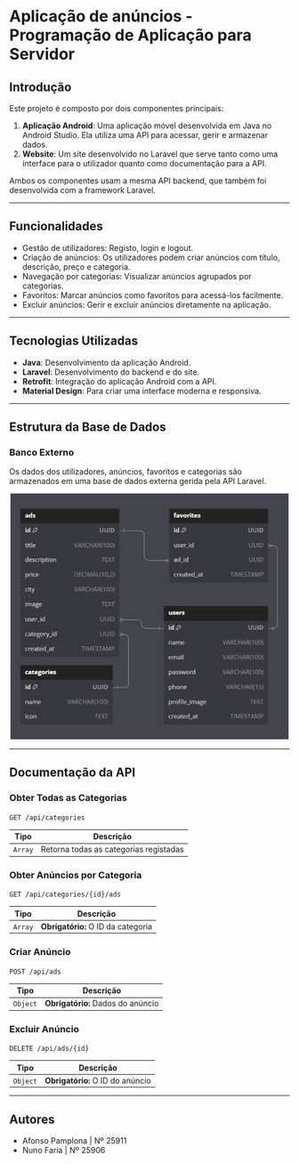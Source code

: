 # Aplicação de anúncios - Programação de Aplicação para Servidor

## Introdução

Este projeto é composto por dois componentes principais:

1. **Aplicação Android**: Uma aplicação móvel desenvolvida em Java no Android Studio. Ela utiliza uma API para acessar, gerir e armazenar dados.
2. **Website**: Um site desenvolvido no Laravel que serve tanto como uma interface para o utilizador quanto como documentação para a API.

Ambos os componentes usam a mesma API backend, que também foi desenvolvida com a framework Laravel.

---

## Funcionalidades

  - Gestão de utilizadores: Registo, login e logout.
  - Criação de anúncios: Os utilizadores podem criar anúncios com título, descrição, preço e categoria.
  - Navegação por categorias: Visualizar anúncios agrupados por categorias.
  - Favoritos: Marcar anúncios como favoritos para acessá-los facilmente.
  - Excluir anúncios: Gerir e excluir anúncios diretamente na aplicação.


---

## Tecnologias Utilizadas

- **Java**: Desenvolvimento da aplicação Android.
- **Laravel**: Desenvolvimento do backend e do site.
- **Retrofit**: Integração do aplicação Android com a API.
- **Material Design**: Para criar uma interface moderna e responsiva.

---

## Estrutura da Base de Dados

### Banco Externo
Os dados dos utilizadores, anúncios, favoritos e categorias são armazenados em uma base de dados externa gerida pela API Laravel.
<div align="center">
 <img src="db.png" alt="Base de Dados" width="500">
</div>

---

## Documentação da API

### Obter Todas as Categorias

```
GET /api/categories
```
| Tipo       | Descrição                           |
|------------|-------------------------------------------|
| `Array`    | Retorna todas as categorias registadas    |

### Obter Anúncios por Categoria

```
GET /api/categories/{id}/ads
```
| Tipo       | Descrição                                   |
|------------|-------------------------------------------|
| `Array`    | **Obrigatório:** O ID da categoria         |

### Criar Anúncio

```
POST /api/ads
```
| Tipo       | Descrição                                   |
|------------|-------------------------------------------|
| `Object`   | **Obrigatório:** Dados do anúncio            |

### Excluir Anúncio

```
DELETE /api/ads/{id}
```
| Tipo       | Descrição                                   |
|------------|-------------------------------------------|
| `Object`   | **Obrigatório:** O ID do anúncio            |

---


## Autores

- Afonso Pamplona | Nº 25911
- Nuno Faria | Nº 25906

